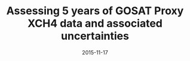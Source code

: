 ---
title: "Assessing 5 years of GOSAT Proxy XCH4 data and associated uncertainties"
collection: publications
permalink: /publication/2015-11-17-Parker
date: 2015-11-17
venue: 'Atmospheric Measurement Techniques'
paperurl: 'https://doi.org/doi:10.5194/amt-8-4785-2015'
citation: '<b>23</b> - Parker R.J., Boesch H., Byckling K., Webb A.J., Palmer P.I. et al., Assessing 5 years of GOSAT Proxy XCH4 data and associated uncertainties, Atmospheric Measurement Techniques, 8, 4785-4801, (2015-11-17). <a href=&quot;https://doi.org/doi:10.5194/amt-8-4785-2015&quot;>doi:10.5194/amt-8-4785-2015</a> (cited 29 times)

'
---